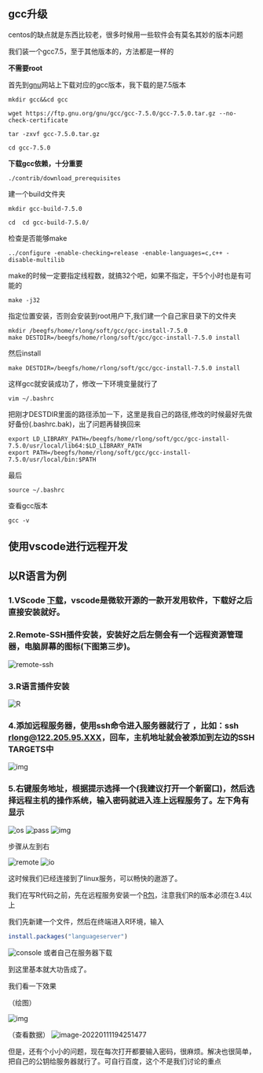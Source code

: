 ## gcc升级

centos的缺点就是东西比较老，很多时候用一些软件会有莫名其妙的版本问题

我们装一个gcc7.5，至于其他版本的，方法都是一样的

**不需要root**

首先到[gnu](https://ftp.gnu.org/gnu/gcc/gcc-7.5.0/)网站上下载对应的gcc版本，我下载的是7.5版本

```shell
mkdir gcc&&cd gcc

wget https://ftp.gnu.org/gnu/gcc/gcc-7.5.0/gcc-7.5.0.tar.gz --no-check-certificate

tar -zxvf gcc-7.5.0.tar.gz

cd gcc-7.5.0
```



**下载gcc依赖，十分重要**

```shell
./contrib/download_prerequisites
```

建一个build文件夹

```shell
mkdir gcc-build-7.5.0

cd  cd gcc-build-7.5.0/
```

检查是否能够make

```shell
../configure -enable-checking=release -enable-languages=c,c++ -disable-multilib
```

make的时候一定要指定线程数，就搞32个吧，如果不指定，干5个小时也是有可能的

```shell
make -j32
```

指定位置安装，否则会安装到root用户下,我们建一个自己家目录下的文件夹

```shell
mkdir /beegfs/home/rlong/soft/gcc/gcc-install-7.5.0
make DESTDIR=/beegfs/home/rlong/soft/gcc/gcc-install-7.5.0 install
```

然后install

```shell
make DESTDIR=/beegfs/home/rlong/soft/gcc/gcc-install-7.5.0 install
```

这样gcc就安装成功了，修改一下环境变量就行了

```shell
vim ~/.bashrc
```

把刚才DESTDIR里面的路径添加一下，这里是我自己的路径,修改的时候最好先做好备份(.bashrc.bak)，出了问题再替换回来

```shell
export LD_LIBRARY_PATH=/beegfs/home/rlong/soft/gcc/gcc-install-7.5.0/usr/local/lib64:$LD_LIBRARY_PATH
export PATH=/beegfs/home/rlong/soft/gcc/gcc-install-7.5.0/usr/local/bin:$PATH
```

最后

```shell
source ~/.bashrc
```

查看gcc版本

```shell
gcc -v
```




## 使用vscode进行远程开发

## 以R语言为例

### 1.VScode <u>[下载](https://code.visualstudio.com/)</u>，vscode是微软开源的一款开发用软件，下载好之后直接安装就好。

### 2.Remote-SSH插件安装，安装好之后左侧会有一个远程资源管理器，电脑屏幕的图标(下图第三步)。

![remote-ssh](../zh-cn/picture/longrui/develop/remote-ssh.png)

### 3.R语言插件安装
![R](../zh-cn/picture/longrui/develop/R.png)
### 4.添加远程服务器，使用ssh命令进入服务器就行了 ，比如：ssh rlong@122.205.95.XXX，回车，主机地址就会被添加到左边的SSH TARGETS中

![img](../zh-cn/picture/longrui/develop/targets.png)

### 5.右键服务地址，根据提示选择一个(我建议打开一个新窗口)，然后选择远程主机的操作系统，输入密码就进入连上远程服务了。左下角有显示
![os](../zh-cn/picture/longrui/develop/os.png)
![pass](../zh-cn/picture/longrui/develop/pass.png)
![img](../zh-cn/picture/longrui/develop/leftdown.png)

步骤从左到右

![remote](../zh-cn/picture/longrui/develop/remote.png)
![io](../zh-cn/picture/longrui/develop/io.png)

这时候我们已经连接到了linux服务，可以畅快的遨游了。

我们在写R代码之前，先在远程服务安装一个[R包](https://github.com/REditorSupport/vscode-R/wiki/R-Language-Service)，注意我们R的版本必须在3.4以上

我们先新建一个文件，然后在终端进入R环境，输入

```R
install.packages("languageserver")
```

![console](../zh-cn/picture/longrui/develop/console.png)
或者自己在服务器下载

到这里基本就大功告成了。

我们看一下效果

（绘图）

![img](file:///C:\Users\longrui\AppData\Roaming\Tencent\Users\942121483\QQ\WinTemp\RichOle\L}6AKG2~MAD`XQCCUHRM2F9.png)

（查看数据）
![image-20220111194251477](../zh-cn/picture/longrui/develop/data.png)

但是，还有个小小的问题，现在每次打开都要输入密码，很麻烦。解决也很简单，把自己的公钥给服务器就行了。可自行百度，这个不是我们讨论的重点

